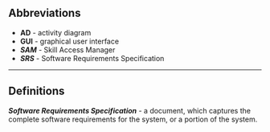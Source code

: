 ## Abbreviations

*   **AD** - activity diagram
*   **GUI** - graphical user interface
*   **_SAM_** - Skill Access Manager
*   **_SRS_** - Software Requirements Specification

* * *

## Definitions

**_Software Requirements Specification_** - a document, which captures the complete software requirements for the system, or a portion of the system.